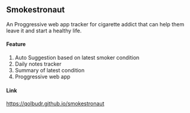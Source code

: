 ## Smokestronaut

An Proggressive web app tracker for cigarette addict that can help them leave it and start a healthy life.

#### Feature
1. Auto Suggestion based on latest smoker condition
2. Daily notes tracker
3. Summary of latest condition
4. Proggressive web app

#### Link

https://qolbudr.github.io/smokestronaut
